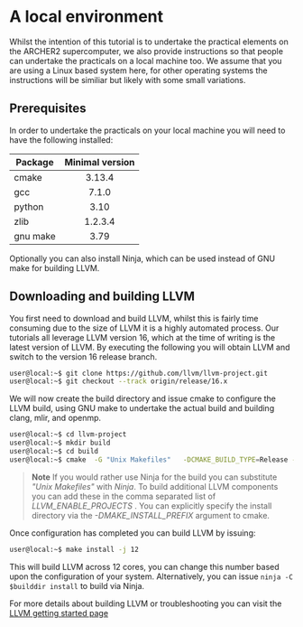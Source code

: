 # A local environment

Whilst the intention of this tutorial is to undertake the practical elements on the ARCHER2 supercomputer, we also provide instructions so that people can undertake the practicals on a local machine too. We assume that you are using a Linux based system here, for other operating systems the instructions will be similiar but likely with some small variations.

## Prerequisites

In order to undertake the practicals on your local machine you will need to have the following installed:

| Package        | Minimal version          |
| ------------- |:-------------:| 
| cmake      | 3.13.4 | 
| gcc      | 7.1.0     | 
| python | 3.10     |  
| zlib | 1.2.3.4      |  
| gnu make | 3.79      |  

Optionally you can also install Ninja, which can be used instead of GNU make for building LLVM.

## Downloading and building LLVM

You first need to download and build LLVM, whilst this is fairly time consuming due to the size of LLVM it is a highly automated process. Our tutorials all leverage LLVM version 16, which at the time of writing is the latest version of LLVM. By executing the following you will obtain LLVM and switch to the version 16 release branch.

```bash
user@local:~$ git clone https://github.com/llvm/llvm-project.git
user@local:~$ git checkout --track origin/release/16.x
```

We will now create the build directory and issue cmake to configure the LLVM build, using GNU make to undertake the actual build and building clang, mlir, and openmp.

```bash
user@local:~$ cd llvm-project
user@local:~$ mkdir build
user@local:~$ cd build
user@local:~$ cmake  -G "Unix Makefiles"   -DCMAKE_BUILD_TYPE=Release -DCMAKE_CXX_STANDARD=17   -DCMAKE_EXPORT_COMPILE_COMMANDS=ON   -DCMAKE_CXX_LINK_FLAGS="-Wl,-rpath,$LD_LIBRARY_PATH"   -DFLANG_ENABLE_WERROR=ON   -DLLVM_ENABLE_ASSERTIONS=ON   -DLLVM_TARGETS_TO_BUILD=host   -DLLVM_LIT_ARGS=-v   -DLLVM_ENABLE_PROJECTS="clang;mlir;openmp"   -DLLVM_ENABLE_RUNTIMES="compiler-rt" ../llvm
```

>**Note**
> If you would rather use Ninja for the build you can substitute _"Unix Makefiles"_ with _Ninja_. To build additional LLVM components you can add these in the comma separated list of _LLVM_ENABLE_PROJECTS_ . You can explicitly specify the install directory via the _-DMAKE_INSTALL_PREFIX_ argument to cmake.

Once configuration has completed you can build LLVM by issuing:

```bash
user@local:~$ make install -j 12
```

This will build LLVM across 12 cores, you can change this number based upon the configuration of your system. Alternatively, you can issue `ninja -C $builddir install` to build via Ninja.

For more details about building LLVM or troubleshooting you can visit the [LLVM getting started page](https://llvm.org/docs/GettingStarted.html)
